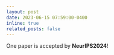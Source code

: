 ```yaml
---
layout: post
date: 2023-06-15 07:59:00-0400
inline: true
related_posts: false
---
```


One paper is accepted by **NeurIPS2024**!